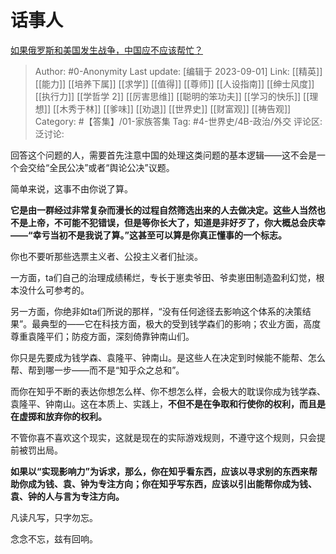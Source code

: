 # 话事人
[如果俄罗斯和美国发生战争，中国应不应该帮忙？](https://www.zhihu.com/question/307458890/answer/2411419790)

> Author: #0-Anonymity
> Last update: [编辑于 2023-09-01]
> Link: [[精英]] [[能力]] [[培养下属]] [[求学]] [[值得]] [[尊师]] [[人设指南]] [[绅士风度]] [[执行力]] [[学哲学 2]] [[厉害思维]] [[聪明的笨功夫]] [[学习的快乐]] [[理想]] [[木秀于林]] [[爹味]] [[劝退]] [[世界史]] [[财富观]] [[祷告观]]
> Category: #【答集】/01-家族答集
> Tag: #4-世界史/4B-政治/外交
> 评论区:
> 泛讨论:

回答这个问题的人，需要首先注意中国的处理这类问题的基本逻辑——这不会是一个会交给“全民公决”或者“舆论公决”议题。

简单来说，这事不由你说了算。

**它是由一群经过非常复杂而漫长的过程自然筛选出来的人去做决定。**这些人当然也不是上帝，不可能不犯错误，但是等你长大了，知道是非好歹了，你大概总会庆幸——**“幸亏当初不是我说了算。”这甚至可以算是你真正懂事的一个标志。**

你也不要听那些选票主义者、公投主义者们扯淡。

一方面，ta们自己的治理成绩稀烂，专长于崽卖爷田、爷卖崽田制造盈利幻觉，根本没什么可参考的。

另一方面，你绝非如ta们所说的那样，“没有任何途径去影响这个体系的决策结果”。最典型的——它在科技方面，极大的受到钱学森们的影响；农业方面，高度尊重袁隆平们；防疫方面，深刻倚靠钟南山们。

你只是先要成为钱学森、袁隆平、钟南山。是这些人在决定到时候能不能帮、怎么帮、帮到哪一步——而不是“知乎众之总和”。

而你在知乎不断的表达你想怎么样、你不想怎么样，会极大的耽误你成为钱学森、袁隆平、钟南山。这在本质上、实践上，**不但不是在争取和行使你的权利，而且是在虚掷和放弃你的权利。**

不管你喜不喜欢这个现实，这就是现在的实际游戏规则，不遵守这个规则，只会提前被罚出局。

**如果以“实现影响力”为诉求，那么，你在知乎看东西，应该以寻求别的东西来帮助你成为钱、袁、钟为专注方向；你在知乎写东西，应该以引出能帮你成为钱、袁、钟的人与言为专注方向。**

凡读凡写，只字勿忘。

念念不忘，兹有回响。
